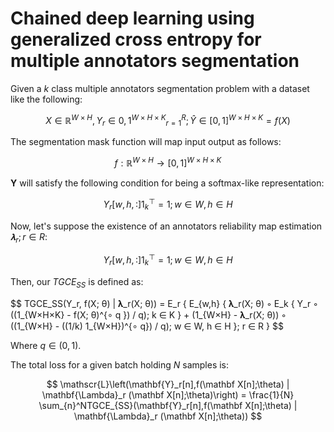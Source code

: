 # Chained deep learning using generalized cross entropy for multiple annotators segmentation

Given a $k$ class multiple annotators segmentation problem with a dataset like the following:

$$
X ∈ ℝ^{W × H}, { Y_r ∈ {0,1}^{W × H × K} }_{r=1}^R; Ŷ ∈ [0,1]^{W×H×K} = f(X)
$$

The segmentation mask function will map input output as follows:

$$
f: \mathbb{R}^{W\times H} \to [0,1]^{W\times H\times K}
$$

$\mathbf Y$ will satisfy the following condition for being a softmax-like representation:

$$
Y_r[w,h,:] 1^⊤_k = 1; w ∈ W, h ∈ H
$$

Now, let's suppose the existence of an annotators reliability map estimation $𝛌_r; r ∈ R$:

$$
Y_r[w,h,:] 1^⊤_k = 1; w ∈ W, h ∈ H
$$

Then, our $TGCE_{SS}$ is defined as:

$$
TGCE_SS(Y_r, f(X; θ) | 𝛌_r(X; θ)) = E_r \{ E_{w,h} { 𝛌_r(X; θ) ◦ E_k { Y_r ◦ ((1_{W×H×K} - f(X; θ)^{∘ q }) / q); k ∈ K } + (1_{W×H} - 𝛌_r(X; θ)) ◦ ((1_{W×H} - ((1/k) 1_{W×H})^{∘ q}) / q); w ∈ W, h ∈ H }; r ∈ R }
$$

Where $q \in (0,1)$.

The total loss for a given batch holding $N$ samples is:

$$
\mathscr{L}\left(\mathbf{Y}_r[n],f(\mathbf X[n];\theta) | \mathbf{\Lambda}_r (\mathbf X[n];\theta)\right)  = \frac{1}{N} \sum_{n}^NTGCE_{SS}(\mathbf{Y}_r[n],f(\mathbf X[n];\theta) | \mathbf{\Lambda}_r (\mathbf X[n];\theta))
$$
